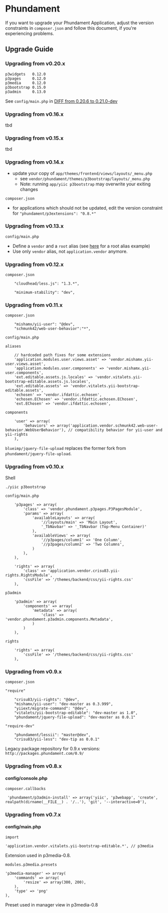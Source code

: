Phundament 
==========

If you want to upgrade your Phundament Application, adjust the version constraints in `composer.json` and follow this 
document, if you're experiencing problems.


Upgrade Guide
-------------

### Upgrading from v0.20.x

```
p3widgets   0.12.0
p3pages     0.12.0
p3media     0.12.0
p3bootstrap 0.15.0
p3admin     0.13.0
```

See `config/main.php` in [DIFF from 0.20.6 to 0.21.0-dev](https://github.com/phundament/app/compare/933052f2c8d424aa388a0c4f7355e17d7e1d8ce7...a23288ba1860a262dcc880562c5bc4cb8d557032)

### Upgrading from v0.16.x

tbd

### Upgrading from v0.15.x

tbd

### Upgrading from v0.14.x

 * update your copy of `app/themes/frontend/views/layouts/_menu.php`
   * see `vendor/phundament/themes/p3bootstrap/layouts/_menu.php`
   * Note: running `app/yiic p3bootstrap` may overwrite your exiting changes

`composer.json`
 * for applications which should not be updated, edit the version constraint for `"phundament/p3extensions": "0.8.*"` 

### Upgrading from v0.13.x

`config/main.php`
 * Define a `vendor` and a `root` alias (see [here](https://github.com/phundament/app/blob/f589475f5a4d57c9c938b8130a6f0e154c2732be/app/config/main.php#L26) 
   for a root alias example)
 * Use only `vendor` alias, not `application.vendor` anymore.

### Upgrading from v0.12.x

`composer.json`

        "cloudhead/less.js": "1.3.*",
        
        "minimum-stability": "dev",

### Upgrading from v0.11.x

`composer.json`

        "mishamx/yii-user": "@dev",
        "schmunk42/web-user-behavior":"*",

`config/main.php`

`aliases`

        // hardcoded path fixes for some extensions
        'application.modules.user.views.asset' => 'vendor.mishamx.yii-user.views.asset',
        'application.modules.user.components' => 'vendor.mishamx.yii-user.components',
        'ext.editable.assets.js.locales' => 'vendor.vitalets.yii-bootstrap-editable.assets.js.locales',
        'ext.editable.assets' => 'vendor.vitalets.yii-bootstrap-editable.assets',
        'echosen' => 'vendor.ifdattic.echosen',
        'echosen.EChosen' => 'vendor.ifdattic.echosen.EChosen',
        'ext.EChosen' => 'vendor.ifdattic.echosen',

`components`

        'user' => array(
            'behaviors' => array('application.vendor.schmunk42.web-user-behavior.WebUserBehavior'), // compatibility behavior for yii-user and yii-rights
        ),

`blueimp/jquery-file-upload` replaces the former fork from `phundament/jquery-file-upload`.

### Upgrading from v0.10.x

Shell

`./yiic p3bootstrap`

`config/main.php`

        'p3pages' => array(
            'class' => 'vendor.phundament.p3pages.P3PagesModule',
            'params' => array(
                'availableLayouts' => array(
                    '//layouts/main' => 'Main Layout',
                    '_TbNavbar' => '_TbNavbar (Top-Menu Container)'
                ),
                'availableViews' => array(
                    '//p3pages/column1' => 'One Column',
                    '//p3pages/column2' => 'Two Columns',
                )
            ),
        ),

        'rights' => array(
            'class' => 'application.vendor.crisu83.yii-rights.RightsModule',
            'cssFile' => '/themes/backend/css/yii-rights.css'
        ),
        
`p3admin`

        'p3admin' => array(
            'components' => array(
                'metadata' => array(
                    'class' => 'vendor.phundament.p3admin.components.Metadata',
                )
            )
        ),
        
`rights`

        'rights' => array(
            'cssFile' => '/themes/backend/css/yii-rights.css'
        ),        

### Upgrading from v0.9.x

`composer.json`

`"require"`

        "crisu83/yii-rights": "@dev",
        "mishamx/yii-user": "dev-master as 0.3.999",
        "yiiext/migrate-command": "@dev",
        "vitalets/yii-bootstrap-editable": "dev-master as 1.0",
        "phundament/jquery-file-upload": "dev-master as 0.0.1"

`"require-dev"`

        "phundament/lessii": "master@dev",
        "crisu83/yii-less": "dev-tip as 0.0.1"        

Legacy package repository for 0.9.x versions: `http://packages.phundament.com/0.9/`


### Upgrading from v0.8.x

#### config/console.php

`composer.callbacks`

     'phundament/p3admin-install' => array('yiic', 'p3webapp', 'create', realpath(dirname(__FILE__) . '/..'), 'git', '--interactive=0'),
     
### Upgrading from v0.7.x

#### config/main.php

`import`
    
    'application.vendor.vitalets.yii-bootstrap-editable.*', // p3media

Extension used in p3media-0.8.

`modules.p3media.presets`

    'p3media-manager' => array(
        'commands' => array(
            'resize' => array(300, 200),
        ),
        'type' => 'png'
    ),

Preset used in manager view in p3media-0.8
